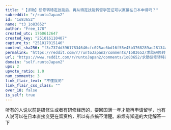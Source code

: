 ```yaml
---
title: "【求助】研修转特定技能后，再从特定技能转留学签证可以直接在日本申请吗？"
subreddit: "r/runtoJapan2"
id: "1o83652"
name: "t3_1o83652"
author: "Free_178"
created_utc: 1760612647
created_key: "251016110407"
capture_ts: "251017015146"
content_sha256: "f3c737dd39617834646cfc025ac6bd16f55e45b3768289ac28134aa1b51eb742"
permalink: "https://reddit.com/r/runtoJapan2/comments/1o83652/求助研修转特定技能后再从特定技能转留学签证可以直接在日本申请吗/"
url: "https://www.reddit.com/r/runtoJapan2/comments/1o83652/求助研修转特定技能后再从特定技能转留学签证可以直接在日本申请吗/"
domain: "self.runtoJapan2"
ups: 2
upvote_ratio: 1.0
num_comments: 3
link_flair_text: "不懂就问"
link_flair_css_class: ""
over_18: false
is_self: true
---
```


听有的人说以前是研修生或者有研修经历的，要回国满一年才能再申请留学，也有人说可以在日本直接变更在留资格，所以有点搞不清楚。麻烦有知道的大佬解答一下
